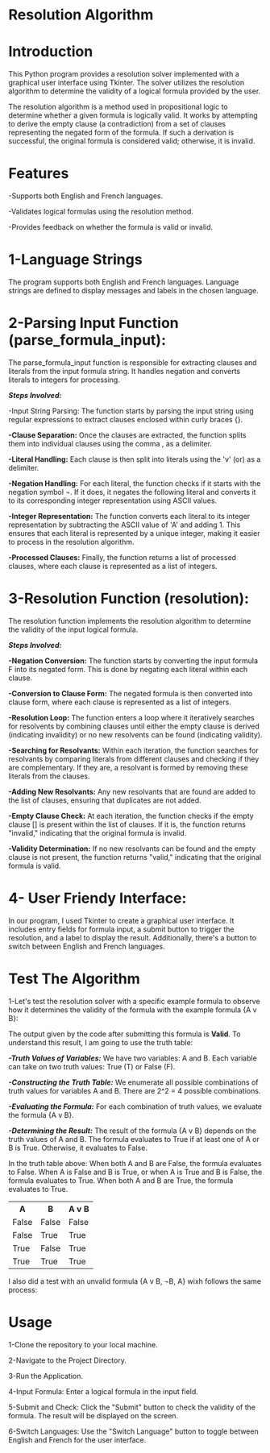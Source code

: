 # Resolution Algorithm 
# Introduction
<p>This Python program provides a resolution solver implemented with a graphical user interface using Tkinter. The solver utilizes the resolution algorithm to determine the validity of a logical formula provided by the user.</p>
<p>The resolution algorithm is a method used in propositional logic to determine whether a given formula is logically valid. It works by attempting to derive the empty clause (a contradiction) from a set of clauses representing the negated form of the formula. If such a derivation is successful, the original formula is considered valid; otherwise, it is invalid.</p>

# Features
<p>-Supports both English and French languages.</p>
<p>-Validates logical formulas using the resolution method.</p>
<p>-Provides feedback on whether the formula is valid or invalid.</p>

# 1-Language Strings
The program supports both English and French languages. Language strings are defined to display messages and labels in the chosen language.

# 2-Parsing Input Function (parse_formula_input):
The parse_formula_input function is responsible for extracting clauses and literals from the input formula string. It handles negation and converts literals to integers for processing.

<b><i>Steps Involved:</i></b>
  <p>-Input String Parsing: The function starts by parsing the input string using regular expressions to extract clauses enclosed within curly braces {}.</p>

  <p><b>-Clause Separation:</b> Once the clauses are extracted, the function splits them into individual clauses using the comma , as a delimiter.</p>

  <p><b>-Literal Handling:</b> Each clause is then split into literals using the 'v' (or) as a delimiter.</p>

  <p><b>-Negation Handling:</b> For each literal, the function checks if it starts with the negation symbol ¬. If it does, it negates the following literal and converts it to its corresponding integer representation using ASCII values.</p>

  <p><b>-Integer Representation:</b> The function converts each literal to its integer representation by subtracting the ASCII value of 'A' and adding 1. This ensures that each literal is represented by a unique integer, making it easier to process in the resolution algorithm.</p>

  <p><b>-Processed Clauses:</b> Finally, the function returns a list of processed clauses, where each clause is represented as a list of integers.</p>

  # 3-Resolution Function (resolution):
  The resolution function implements the resolution algorithm to determine the validity of the input logical formula.
  
  <b><i>Steps Involved:</i></b>
  <p><b>-Negation Conversion:</b> The function starts by converting the input formula F into its negated form. This is done by negating each literal within each clause.</p> 
  <p><b>-Conversion to Clause Form:</b> The negated formula is then converted into clause form, where each clause is represented as a list of integers.</p>
  <p><b>-Resolution Loop:</b> The function enters a loop where it iteratively searches for resolvents by combining clauses until either the empty clause is derived (indicating invalidity) or no new resolvents can be found (indicating validity). 
  <p><b>-Searching for Resolvants:</b> Within each iteration, the function searches for resolvants by comparing literals from different clauses and checking if they are complementary. If they are, a resolvant is formed by removing these literals from the clauses.</p>
  <p><b>-Adding New Resolvants:</b> Any new resolvants that are found are added to the list of clauses, ensuring that duplicates are not added.</p>
  <p><b>-Empty Clause Check:</b> At each iteration, the function checks if the empty clause [] is present within the list of clauses. If it is, the function returns "invalid," indicating that the original formula is invalid.</p>
  <p><b>-Validity Determination:</b> If no new resolvants can be found and the empty clause is not present, the function returns "valid," indicating that the original formula is valid.</p>

# 4- User Friendy Interface: 
In our program, I used Tkinter to create a graphical user interface. It includes entry fields for formula input, a submit button to trigger the resolution, and a label to display the result. Additionally, there's a button to switch between English and French languages.



# Test The Algorithm

<p>1-Let's test the resolution solver with a specific example formula to observe how it determines the validity of the formula with the example formula {A v B}:</p>
The output given by the code after submitting this formula is <b>Valid</b>. To understand this result, I am going to use the truth table: 
<p><i><b>-Truth Values of Variables:</b></i> We have two variables: A and B. Each variable can take on two truth values: True (T) or False (F).</p>
<p><i><b>-Constructing the Truth Table:</b></i> We enumerate all possible combinations of truth values for variables A and B. There are 2^2 = 4 possible combinations.</p>
<p><i><b>-Evaluating the Formula:</b></i> For each combination of truth values, we evaluate the formula {A v B}.</p>
<p><i><b>-Determining the Result:</b></i> The result of the formula {A v B} depends on the truth values of A and B. The formula evaluates to True if at least one of A or B is True. Otherwise, it evaluates to False.</p>
In the truth table above: When both A and B are False, the formula evaluates to False. When A is False and B is True, or when A is True and B is False, the formula evaluates to True. When both A and B are True, the formula evaluates to True.
    <table>
            <tr>
                <th>A</th>
                <th>B</th>
                <th>A v B</th>
            </tr>
            <tr>
                <td>False</td>
                <td>False</td>
                <td>False</td>
            </tr>
            <tr>
                <td>False</td>
                <td>True</td>
                <td>True</td>
            </tr>
            <tr>
                <td>True</td>
                <td>False</td>
                <td>True</td>
            </tr>
            <tr>
                <td>True</td>
                <td>True</td>
                <td>True</td>
            </tr>
        </table>
        


I also did a test with an unvalid formula {A v B, ¬B, A} wixh follows the same process:


# Usage 

<p>1-Clone the repository to your local machine.</p>
<p>2-Navigate to the Project Directory.</p>
<p>3-Run the Application.</p>
<p>4-Input Formula: Enter a logical formula in the input field.</p>
<p>5-Submit and Check: Click the "Submit" button to check the validity of the formula. The result will be displayed on the screen.</p>
<p>6-Switch Languages: Use the "Switch Language" button to toggle between English and French for the user interface.</p>
 







